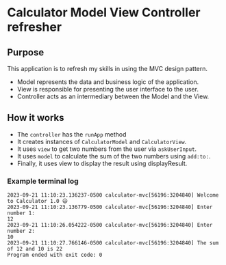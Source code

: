 # Calculator Model View Controller refresher

## Purpose
This application is to refresh my skills in using the MVC design pattern. 
* Model represents the data and business logic of the application. 
* View is responsible for presenting the user interface to the user.
* Controller acts as an intermediary between the Model and the View.

## How it works
* The `controller` has the `runApp` method
* It creates instances of `CalculatorModel` and `CalculatorView`.
* It uses `view` to get two numbers from the user via `askUserInput`.
* It uses `model` to calculate the sum of the two numbers using `add:to:`.
* Finally, it uses view to display the result using displayResult.

### Example terminal log
```
2023-09-21 11:10:23.136237-0500 calculator-mvc[56196:3204840] Welcome to Calculator 1.0 😃
2023-09-21 11:10:23.136779-0500 calculator-mvc[56196:3204840] Enter number 1:
12
2023-09-21 11:10:26.054222-0500 calculator-mvc[56196:3204840] Enter number 2:
10
2023-09-21 11:10:27.766146-0500 calculator-mvc[56196:3204840] The sum of 12 and 10 is 22
Program ended with exit code: 0

```